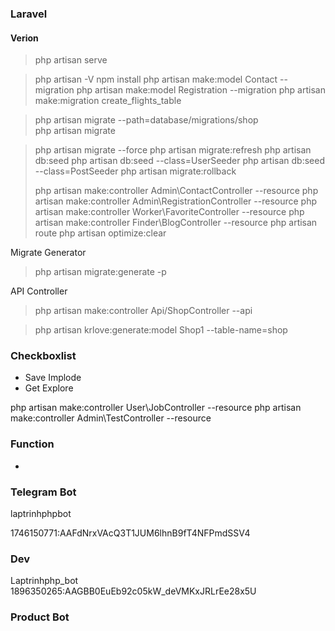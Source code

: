 ### Laravel

#### Verion

> php artisan serve

> php artisan -V
> npm install
> php artisan make:model Contact --migration
> php artisan make:model Registration --migration
> php artisan make:migration create_flights_table

> php artisan migrate --path=database/migrations/shop  
> php artisan migrate

> php artisan migrate --force
> php artisan migrate:refresh
> php artisan db:seed
> php artisan db:seed --class=UserSeeder
> php artisan db:seed --class=PostSeeder
> php artisan migrate:rollback
> 
> 
> php artisan make:controller Admin\ContactController --resource
> php artisan make:controller Admin\RegistrationController --resource
> php artisan make:controller Worker\FavoriteController --resource
> php artisan make:controller Finder\BlogController --resource
> php artisan route
> php artisan optimize:clear

Migrate Generator

> php artisan migrate:generate -p


API Controller

> php artisan make:controller Api/ShopController --api


> php artisan krlove:generate:model Shop1 --table-name=shop

### Checkboxlist

- Save Implode
- Get Explore

php artisan make:controller User\JobController --resource
php artisan make:controller Admin\TestController --resource

### Function

 -   


### Telegram Bot

laptrinhphpbot

1746150771:AAFdNrxVAcQ3T1JUM6lhnB9fT4NFPmdSSV4

### Dev
Laptrinhphp_bot
1896350265:AAGBB0EuEb92c05kW_deVMKxJRLrEe28x5U

### Product Bot

